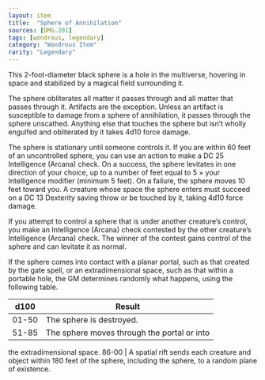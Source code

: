 ```yaml
---
layout: item
title:  "Sphere of Annihilation"
sources: [DMG.201]
tags: [wondrous, legendary]
category: "Wondrous Item"
rarity: "Legendary"
---
```


This 2-foot-diameter black sphere is a hole in the multiverse, hovering in space and stabilized by a magical field surrounding it.

The sphere obliterates all matter it passes through and all matter that passes through it. Artifacts are the exception. Unless an artifact is susceptible to damage from a sphere of annihilation, it passes through the sphere unscathed. Anything else that touches the sphere but isn’t wholly engulfed and obliterated by it takes 4d10 force damage.

The sphere is stationary until someone controls it. If you are within 60 feet of an uncontrolled sphere, you can use an action to make a DC 25 Intelligence (Arcana) check. On a success, the sphere levitates in one direction of your choice, up to a number of feet equal to 5 × your Intelligence modifier (minimum 5 feet). On a failure, the sphere moves 10 feet toward you. A creature whose space the sphere enters must succeed on a DC 13 Dexterity saving throw or be touched by it, taking 4d10 force damage.

If you attempt to control a sphere that is under another creature’s control, you make an Intelligence (Arcana) check contested by the other creature’s Intelligence (Arcana) check. The winner of the contest gains control of the sphere and can levitate it as normal.

If the sphere comes into contact with a planar portal, such as that created by the gate spell, or an extradimensional space, such as that within a portable hole, the GM determines randomly what happens, using the following table.

d100 | Result
-----|-------
01-50 | The sphere is destroyed.
51-85 | The sphere moves through the portal or into
the extradimensional space.
86-00 | A spatial rift sends each creature and object
within 180 feet of the sphere, including the
sphere, to a random plane of existence.